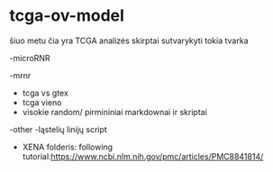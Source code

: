 # tcga-ov-model
šiuo metu čia yra TCGA analizės skirptai sutvarykyti tokia tvarka

-microRNR

-mrnr
  - tcga vs gtex
  - tcga vieno
  - visokie random/ pirmininiai markdownai ir skriptai

-other
  -ląstelių linijų script
  - XENA folderis: following tutorial:https://www.ncbi.nlm.nih.gov/pmc/articles/PMC8841814/

